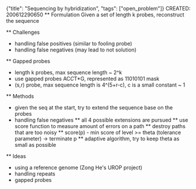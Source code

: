 {"title": "Sequencing by hybridization", "tags": ["open_problem"]}
CREATED: 200612290650
** Formulation
Given a set of length k probes, reconstruct the sequence

** Challenges
 * handling false positives (similar to fooling probe)
 * handling false negatives (may lead to not solution)

** Gapped probes
 * length k probes, max sequence length ~ 2^k
 * use gapped probes AC*C*T*G, represented as 11010101 mask
 * (s,r) probe, max sequence length is 4^(5+r-c), c is a small constant ~ 1

** Methods
 * given the seq at the start, try to extend the sequence base on the probes
 * handling false negatives
 ** all 4 possible extensions are pursued
 ** use score function to measure amount of errors on a path
 ** destroy paths that are too noisy
 ** score(p) - min score of level >= theta (tolerance parameter) -> terminate p
 ** adaptive algorithm, try to keep theta as small as possible

** Ideas
 * using a reference genome (Zong He's UROP project)
 * handling repeats
 * gapped probes
